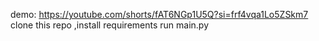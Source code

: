 demo: https://youtube.com/shorts/fAT6NGp1U5Q?si=frf4vqa1Lo5ZSkm7
clone this repo ,install requirements run main.py
